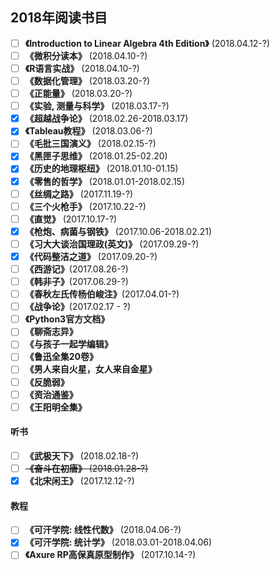 ## 2018年阅读书目

- [ ] **《Introduction to Linear Algebra 4th Edition》** (2018.04.12-?)
- [ ] **《微积分读本》** (2018.04.10-?)
- [ ] **《R语言实战》** (2018.04.10-?)
- [ ] **《数据化管理》** (2018.03.20-?)
- [ ] **《正能量》** (2018.03.20-?)
- [ ] **《实验, 测量与科学》** (2018.03.17-?)
- [x] **《超越战争论》** (2018.02.26-2018.03.17)
- [x] **《Tableau教程》** (2018.03.06-?)
- [ ] **《毛批三国演义》** (2018.02.15-?)
- [x] **《黑匣子思维》** (2018.01.25-02.20)
- [x] **《历史的地理枢纽》** (2018.01.10-01.15)
- [x] **《零售的哲学》** (2018.01.01-2018.02.15)
- [ ] **《丝绸之路》** (2017.11.19-?)
- [ ] **《三个火枪手》** (2017.10.22-?)
- [ ] **《直觉》** (2017.10.17-?)
- [x] **《枪炮、病菌与钢铁》** (2017.10.06-2018.02.21)
- [ ] **《习大大谈治国理政(英文)》** (2017.09.29-?)
- [x] **《代码整洁之道》** (2017.09.20-?)
- [ ] **《西游记》**(2017.08.26-?)
- [ ] **《韩非子》**(2017.06.29-?)
- [ ] **《春秋左氏传杨伯峻注》**(2017.04.01-?)
- [ ] **《战争论》**(2017.02.17 - ?)
- [ ] **《Python3官方文档》**
- [ ] **《聊斋志异》**
- [ ] **《与孩子一起学编辑》**
- [ ] **《鲁迅全集20卷》**
- [ ] **《男人来自火星，女人来自金星》**
- [ ] **《反脆弱》**
- [ ] **《资治通鉴》**
- [ ] **《王阳明全集》**

#### 听书
- [ ] **《武极天下》** (2018.02.18-?)
- [ ] ~~**《奋斗在初唐》** (2018.01.28-?)~~
- [x] **《北宋闲王》** (2017.12.12-?)

#### 教程
- [ ] **《可汗学院: 线性代数》** (2018.04.06-?)
- [x] **《可汗学院: 统计学》** (2018.03.01-2018.04.06)
- [ ] **《Axure RP高保真原型制作》** (2017.10.14-?)